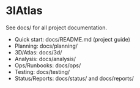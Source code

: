 # 3IAtlas

See docs/ for all project documentation.

- Quick start: docs/README.md (project guide)
- Planning: docs/planning/
- 3D/Atlas: docs/3d/
- Analysis: docs/analysis/
- Ops/Runbooks: docs/ops/
- Testing: docs/testing/
- Status/Reports: docs/status/ and docs/reports/
